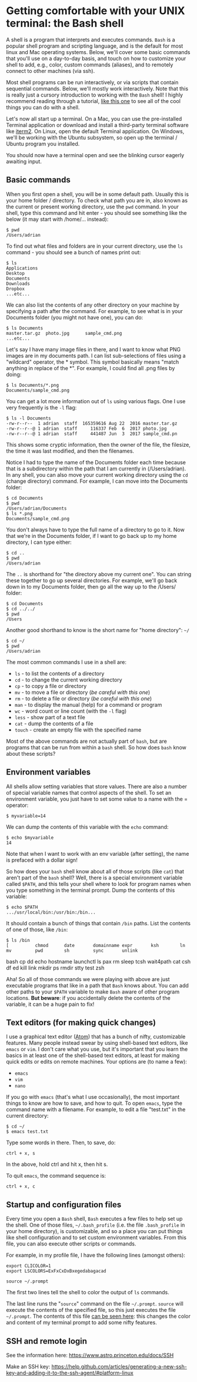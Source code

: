 # Getting comfortable with your UNIX terminal: the Bash shell

A shell is a program that interprets and executes commands. `Bash` is a popular shell program and scripting language, and is the default for most linux and Mac operating systems. Below, we'll cover some basic commands that you'll use on a day-to-day basis, and touch on how to customize your shell to add, e.g., color, custom commands (aliases), and to remotely connect to other machines (via ssh).

Most shell programs can be run interactively, or via scripts that contain sequential commands. Below, we'll mostly work interactively. Note that this is really just a cursory introduction to working with the `Bash` shell! I highly recommend reading through a tutorial, [like this one](http://cs.lmu.edu/~ray/notes/bash/) to see all of the cool things you can do with a shell.

Let's now all start up a terminal. On a Mac, you can use the pre-installed Terminal application or download and install a third-party terminal software like [iterm2](https://www.iterm2.com/). On Linux, open the default Terminal application. On Windows, we'll be working with the Ubuntu subsystem, so open up the terminal / Ubuntu program you installed.

You should now have a terminal open and see the blinking cursor eagerly awaiting input.


## Basic commands

When you first open a shell, you will be in some default path. Usually this is your home folder / directory. To check what path you are in, also known as the current or present working directory, use the `pwd` command. In your shell, type this command and hit enter - you should see something like the below (it may start with /home/... instead):

    $ pwd
    /Users/adrian

To find out what files and folders are in your current directory, use the `ls` command - you should see a bunch of names print out:

    $ ls
    Applications  
    Desktop      
    Documents    
    Downloads    
    Dropbox      
    ...etc...

We can also list the contents of any other directory on your machine by specifying a path after the command. For example, to see what is in your Documents folder (you might not have one), you can do:

    $ ls Documents
    master.tar.gz  photo.jpg      sample_cmd.png
    ...etc...

Let's say I have many image files in there, and I want to know what PNG images are in my documents path. I can list sub-selections of files using a "wildcard" operator, the * symbol. This symbol basically means "match anything in replace of the *". For example, I could find all .png files by doing:

    $ ls Documents/*.png
    Documents/sample_cmd.png

You can get a lot more information out of `ls` using various flags. One I use very frequently is the `-l` flag:

    $ ls -l Documents
    -rw-r--r--  1 adrian  staff  165359616 Aug 22  2016 master.tar.gz
    -rw-r--r--@ 1 adrian  staff     116337 Feb  6  2017 photo.jpg
    -rw-r--r--@ 1 adrian  staff     441487 Jun  3  2017 sample_cmd.pn

This shows some cryptic information, then the owner of the file, the filesize, the time it was last modified, and then the filenames.

Notice I had to type the name of the Documents folder each time because that is a subdirectory within the path that I am currently in (/Users/adrian). In any shell, you can also move your current working directory using the `cd` (change directory) command. For example, I can move into the Documents folder:

    $ cd Documents
    $ pwd
    /Users/adrian/Documents
    $ ls *.png
    Documents/sample_cmd.png

You don't always have to type the full name of a directory to go to it. Now that we're in the Documents folder, if I want to go back up to my home directory, I can type either:

    $ cd ..
    $ pwd
    /Users/adrian

The `..` is shorthand for "the directory above my current one". You can string these together to go up several directories. For example, we'll go back down in to my Documents folder, then go all the way up to the /Users/ folder:

    $ cd Documents
    $ cd ../../
    $ pwd
    /Users

Another good shorthand to know is the short name for "home directory": `~/`

    $ cd ~/
    $ pwd
    /Users/adrian

The most common commands I use in a shell are:

* `ls` - to list the contents of a directory
* `cd` - to change the current working directory
* `cp` - to copy a file or directory
* `mv` - to move a file or directory (_be careful with this one_)
* `rm` - to delete a file or directory (_be careful with this one_)
* `man` - to display the manual (help) for a command or program
* `wc` - word count or line count (with the `-l` flag)
* `less` - show part of a text file
* `cat` - dump the contents of a file
* `touch` - create an empty file with the specified name

Most of the above commands are not actually part of `bash`, but are programs that can be run from within a `bash` shell. So how does `bash` know about these scripts?


## Environment variables

All shells allow setting variables that store values. There are also a number of special variable names that control aspects of the shell. To set an environment variable, you just have to set some value to a name with the = operator:

    $ myvariable=14

We can dump the contents of this variable with the `echo` command:

    $ echo $myvariable
    14

Note that when I want to work with an env variable (after setting), the name is prefaced with a dollar sign!

So how does your `bash` shell know about all of those scripts (like `cat`) that aren't part of the `bash` shell? Well, there is a special environment variable called `$PATH`, and this tells your shell where to look for program names when you type something in the terminal prompt. Dump the contents of this variable:

    $ echo $PATH
    .../usr/local/bin:/usr/bin:/bin...

It should contain a bunch of things that contain `/bin` paths. List the contents of one of those, like `/bin`:

    $ ls /bin
    [          chmod      date       domainname expr       ksh        ln         mv         pwd        sh         sync       unlink
bash       cp         dd         echo       hostname   launchctl  ls         pax        rm         sleep      tcsh       wait4path
cat        csh        df         ed         kill       link       mkdir      ps         rmdir      stty       test       zsh

Aha! So all of those commands we were playing with above are just executable programs that like in a path that `Bash` knows about. You can add other paths to your `$PATH` variable to make `Bash` aware of other program locations. __But beware__: if you accidentally delete the contents of the variable, it can be a huge pain to fix!


## Text editors (for making quick changes)

I use a graphical text editor ([Atom](https://atom.io/)) that has a bunch of nifty, customizable features. Many people instead swear by using shell-based text editors, like `emacs` or `vim`. I don't care what you use, but it's important that you learn the basics in at least one of the shell-based text editors, at least for making quick edits or edits on remote machines. Your options are (to name a few):

* `emacs`
* `vim`
* `nano`

If you go with `emacs` (that's what I use occasionally), the most important things to know are how to save, and how to quit. To open `emacs`, type the command name with a filename. For example, to edit a file "test.txt" in the current directory:

    $ cd ~/
    $ emacs test.txt

Type some words in there. Then, to save, do:

    ctrl + x, s

In the above, hold ctrl and hit x, then hit s.

To quit `emacs`, the command sequence is:

    ctrl + x, c


## Startup and configuration files

Every time you open a `Bash` shell, `Bash` executes a few files to help set up the shell. One of those files, `~/.bash_profile` (i.e. the file `.bash_profile` in your home directory), is customizable, and so a place you can put things like shell configuration and to set custom environment variables. From this file, you can also execute other scripts or commands.

For example, in my profile file, I have the following lines (amongst others):

    export CLICOLOR=1
    export LSCOLORS=ExFxCxDxBxegedabagacad

    source ~/.prompt

The first two lines tell the shell to color the output of `ls` commands.

The last line runs the "`source`" command on the file `~/.prompt`. `source` will execute the contents of the specified file, so this just executes the file `~/.prompt`. The contents of this file [can be seen here](https://github.com/adrn/dotfiles/blob/master/bash/prompt): this changes the color and content of my terminal prompt to add some nifty features.


## SSH and remote login

See the information here:
https://www.astro.princeton.edu/docs/SSH

Make an SSH key:
https://help.github.com/articles/generating-a-new-ssh-key-and-adding-it-to-the-ssh-agent/#platform-linux
